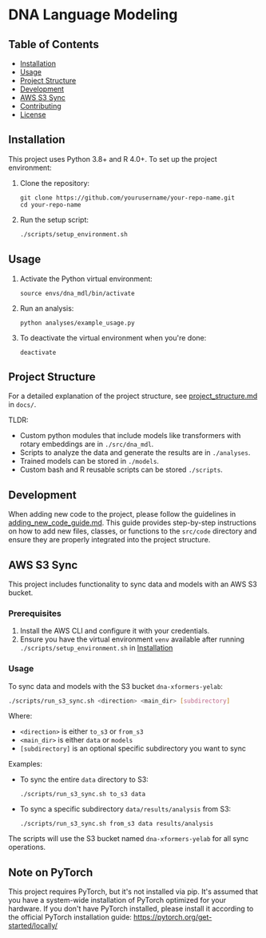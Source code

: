 # DNA Language Modeling

## Table of Contents
- [Installation](#installation)
- [Usage](#usage)
- [Project Structure](#project-structure)
- [Development](#development)
- [AWS S3 Sync](#aws-s3-sync)
- [Contributing](#contributing)
- [License](#license)

## Installation

This project uses Python 3.8+ and R 4.0+. To set up the project environment:

1. Clone the repository:
   ```
   git clone https://github.com/yourusername/your-repo-name.git
   cd your-repo-name
   ```

2. Run the setup script:
   ```bash
   ./scripts/setup_environment.sh
   ```

## Usage

1. Activate the Python virtual environment:
   ```
   source envs/dna_mdl/bin/activate
   ```

2. Run an analysis:
   ```
   python analyses/example_usage.py
   ```

3. To deactivate the virtual environment when you're done:
   ```
   deactivate
   ```

## Project Structure

For a detailed explanation of the project structure, see [project_structure.md](docs/project_structure.md)
in `docs/`.

TLDR:
- Custom python modules that include models like transformers with rotary embeddings are in `./src/dna_mdl`.
- Scripts to analyze the data and generate the results are in `./analyses`.
- Trained models can be stored in `./models`.
- Custom bash and R reusable scripts can be stored `./scripts`.

## Development

When adding new code to the project, please follow the guidelines in [adding_new_code_guide.md](docs/adding_new_code_guide.md). This guide provides step-by-step instructions on how to add new files, classes, or functions to the `src/code` directory and ensure they are properly integrated into the project structure.

## AWS S3 Sync

This project includes functionality to sync data and models with an AWS S3 bucket.

### Prerequisites

1. Install the AWS CLI and configure it with your credentials.
2. Ensure you have the virtual environment `venv` available after running
   `./scripts/setup_environment.sh` in [Installation](#installation)

### Usage

To sync data and models with the S3 bucket `dna-xformers-yelab`:

```bash
./scripts/run_s3_sync.sh <direction> <main_dir> [subdirectory]
```

Where:
- `<direction>` is either `to_s3` or `from_s3`
- `<main_dir>` is either `data` or `models`
- `[subdirectory]` is an optional specific subdirectory you want to sync

Examples:
- To sync the entire `data` directory to S3:
  ```
  ./scripts/run_s3_sync.sh to_s3 data
  ```
- To sync a specific subdirectory `data/results/analysis` from S3:
  ```
  ./scripts/run_s3_sync.sh from_s3 data results/analysis
  ```

The scripts will use the S3 bucket named `dna-xformers-yelab` for all sync operations.

## Note on PyTorch

This project requires PyTorch, but it's not installed via pip. It's assumed that you have a system-wide
installation of PyTorch optimized for your hardware. If you don't have PyTorch installed, please install
it according to the official PyTorch installation guide: https://pytorch.org/get-started/locally/
